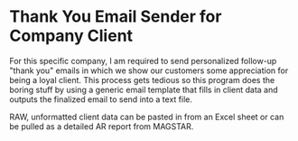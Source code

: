 # Thank You Email Sender for Company Client 

For this specific company, I am required to send personalized follow-up "thank you" emails in which we show our customers some appreciation for being a loyal client. This process gets tedious so this program does the boring stuff by using a generic email template that fills in client data and outputs the finalized email to send into a text file. 

RAW, unformatted client data can be pasted in from an Excel sheet or can be pulled as a detailed AR report from MAGSTAR. 